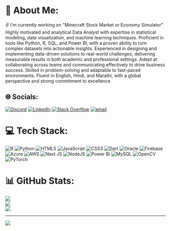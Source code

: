 # 💫 About Me:
✌️ I'm currently working on "Minecraft Stock Market or Economy Simulator"
Highly motivated and analytical Data Analyst with expertise in statistical modeling, data
visualization, and machine learning techniques. Proficient in tools like Python, R, SQL,
and Power BI, with a proven ability to turn complex datasets into actionable insights.
Experienced in designing and implementing data-driven solutions to real-world challenges,
delivering measurable results in both academic and professional settings. Adept at
collaborating across teams and communicating effectively to drive business success. Skilled
in problem-solving and adaptable to fast-paced environments. Fluent in English, Hindi,
and Marathi, with a global perspective and strong commitment to excellence


## 🌐 Socials:
[![Discord](https://img.shields.io/badge/Discord-%237289DA.svg?logo=discord&logoColor=white)](https://discord.gg/ethan_sp_) [![LinkedIn](https://img.shields.io/badge/LinkedIn-%230077B5.svg?logo=linkedin&logoColor=white)](https://linkedin.com/in/shreyashh) [![Stack Overflow](https://img.shields.io/badge/-Stackoverflow-FE7A16?logo=stack-overflow&logoColor=white)](https://stackoverflow.com/users/21650876) [![email](https://img.shields.io/badge/Email-D14836?logo=gmail&logoColor=white)](mailto:shreyashpatil2912@gmail.com) 

# 💻 Tech Stack:
![R](https://img.shields.io/badge/r-%23276DC3.svg?style=for-the-badge&logo=r&logoColor=white) ![Python](https://img.shields.io/badge/python-3670A0?style=for-the-badge&logo=python&logoColor=ffdd54) ![HTML5](https://img.shields.io/badge/html5-%23E34F26.svg?style=for-the-badge&logo=html5&logoColor=white) ![JavaScript](https://img.shields.io/badge/javascript-%23323330.svg?style=for-the-badge&logo=javascript&logoColor=%23F7DF1E) ![CSS3](https://img.shields.io/badge/css3-%231572B6.svg?style=for-the-badge&logo=css3&logoColor=white) ![Dart](https://img.shields.io/badge/dart-%230175C2.svg?style=for-the-badge&logo=dart&logoColor=white) ![Oracle](https://img.shields.io/badge/Oracle-F80000?style=for-the-badge&logo=oracle&logoColor=white) ![Firebase](https://img.shields.io/badge/firebase-%23039BE5.svg?style=for-the-badge&logo=firebase) ![Azure](https://img.shields.io/badge/azure-%230072C6.svg?style=for-the-badge&logo=microsoftazure&logoColor=white) ![AWS](https://img.shields.io/badge/AWS-%23FF9900.svg?style=for-the-badge&logo=amazon-aws&logoColor=white) ![Next JS](https://img.shields.io/badge/Next-black?style=for-the-badge&logo=next.js&logoColor=white) ![NodeJS](https://img.shields.io/badge/node.js-6DA55F?style=for-the-badge&logo=node.js&logoColor=white) ![Power Bi](https://img.shields.io/badge/power_bi-F2C811?style=for-the-badge&logo=powerbi&logoColor=black) ![MySQL](https://img.shields.io/badge/mysql-4479A1.svg?style=for-the-badge&logo=mysql&logoColor=white) ![OpenCV](https://img.shields.io/badge/opencv-%23white.svg?style=for-the-badge&logo=opencv&logoColor=white) ![PyTorch](https://img.shields.io/badge/PyTorch-%23EE4C2C.svg?style=for-the-badge&logo=PyTorch&logoColor=white)
# 📊 GitHub Stats:
![](https://github-readme-stats.vercel.app/api?username=ethan2912&theme=dark&hide_border=false&include_all_commits=true&count_private=true)<br/>
![](https://github-readme-streak-stats.herokuapp.com/?user=ethan2912&theme=dark&hide_border=false)<br/>
![](https://github-readme-stats.vercel.app/api/top-langs/?username=ethan2912&theme=dark&hide_border=false&include_all_commits=true&count_private=true&layout=compact)

---
[![](https://visitcount.itsvg.in/api?id=ethan2912&icon=0&color=0)](https://visitcount.itsvg.in)

<!-- Proudly created with GPRM ( https://gprm.itsvg.in ) -->
